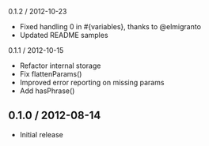 0.1.2 / 2012-10-23

* Fixed handling 0 in #{variables}, thanks to @elmigranto
* Updated README samples


0.1.1 / 2012-10-15

* Refactor internal storage
* Fix flattenParams()
* Improved error reporting on missing params
* Add hasPhrase()


0.1.0 / 2012-08-14
------------------

* Initial release
